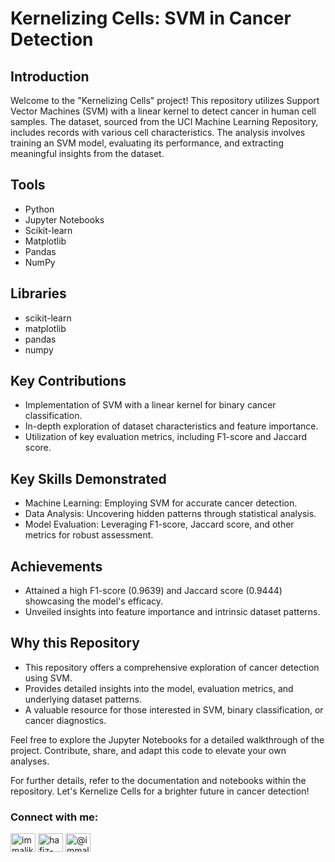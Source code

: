 # Kernelizing Cells: SVM in Cancer Detection

## Introduction

Welcome to the "Kernelizing Cells" project! This repository utilizes Support Vector Machines (SVM) with a linear kernel to detect cancer in human cell samples. The dataset, sourced from the UCI Machine Learning Repository, includes records with various cell characteristics. The analysis involves training an SVM model, evaluating its performance, and extracting meaningful insights from the dataset.

## Tools

- Python
- Jupyter Notebooks
- Scikit-learn
- Matplotlib
- Pandas
- NumPy

## Libraries

- scikit-learn
- matplotlib
- pandas
- numpy

## Key Contributions

- Implementation of SVM with a linear kernel for binary cancer classification.
- In-depth exploration of dataset characteristics and feature importance.
- Utilization of key evaluation metrics, including F1-score and Jaccard score.

## Key Skills Demonstrated

- Machine Learning: Employing SVM for accurate cancer detection.
- Data Analysis: Uncovering hidden patterns through statistical analysis.
- Model Evaluation: Leveraging F1-score, Jaccard score, and other metrics for robust assessment.

## Achievements

- Attained a high F1-score (0.9639) and Jaccard score (0.9444) showcasing the model's efficacy.
- Unveiled insights into feature importance and intrinsic dataset patterns.

## Why this Repository

- This repository offers a comprehensive exploration of cancer detection using SVM.
- Provides detailed insights into the model, evaluation metrics, and underlying dataset patterns.
- A valuable resource for those interested in SVM, binary classification, or cancer diagnostics.

Feel free to explore the Jupyter Notebooks for a detailed walkthrough of the project. Contribute, share, and adapt this code to elevate your own analyses.

For further details, refer to the documentation and notebooks within the repository. Let's Kernelize Cells for a brighter future in cancer detection!

<h3 align="left">Connect with me:</h3>
<p align="left">
<a href="https://twitter.com/immalikwaseem" target="blank"><img align="center" src="https://raw.githubusercontent.com/rahuldkjain/github-profile-readme-generator/master/src/images/icons/Social/twitter.svg" alt="immalikwaseem" height="30" width="40" /></a>
<a href="https://linkedin.com/in/hafiz-waseem" target="blank"><img align="center" src="https://raw.githubusercontent.com/rahuldkjain/github-profile-readme-generator/master/src/images/icons/Social/linked-in-alt.svg" alt="hafiz-waseem" height="30" width="40" /></a>
<a href="https://medium.com/@immalikwaseem" target="blank"><img align="center" src="https://raw.githubusercontent.com/rahuldkjain/github-profile-readme-generator/master/src/images/icons/Social/medium.svg" alt="@immalikwaseem" height="30" width="40" /></a>
</p>
